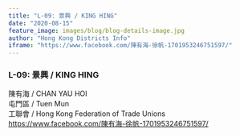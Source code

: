 ```yaml
---
title: "L-09: 景興 / KING HING"
date: "2020-08-15"
feature_image: images/blog/blog-details-image.jpg
author: "Hong Kong Districts Info"
iframe: "https://www.facebook.com/陳有海-徐帆-1701953246751597/"
---
```


### L-09: 景興 / KING HING  
陳有海 / CHAN YAU HOI  
屯門區 / Tuen Mun  
工聯會 / Hong Kong Federation of Trade Unions  
https://www.facebook.com/陳有海-徐帆-1701953246751597/
